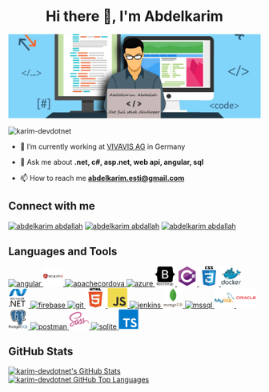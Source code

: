 <h1 align="center">Hi there 👋, I'm Abdelkarim</h1>
<img src="banner.png" alt="karim-devdotnet"/>

<!--<h3 align="center">A .Net full stack developer from Germany</h3>-->

<p align="left"> <img src="https://komarev.com/ghpvc/?username=karim-devdotnet&label=Profile%20views&color=0e75b6&style=flat" alt="karim-devdotnet" /> </p>

- 🔭 I’m currently working at [VIVAVIS AG](https://www.vivavis.com) in Germany

<!--- 👨‍💻 All of my projects are available at [coming soon!](coming soon!)-->

- 💬 Ask me about **.net, c#, asp.net, web api, angular, sql**

- 📫 How to reach me **abdelkarim.esti@gmail.com**

## Connect with me
<p align="left">
  <a href="https://www.xing.com/profile/Abdelkarim_ABDALLAH" target="blank"><img align="center" src="https://cdn.jsdelivr.net/npm/simple-icons@3.0.1/icons/xing.svg" alt="abdelkarim abdallah" height="30" width="40" /></a>
  <a href="https://linkedin.com/in/abdelkarim-abdallah-1869a439" target="blank"><img align="center" src="https://cdn.jsdelivr.net/npm/simple-icons@3.0.1/icons/linkedin.svg" alt="abdelkarim abdallah" height="30" width="40" /></a>
  <a href="https://dev.to/karimabd84" target="blank"><img align="center" src="https://cdn.jsdelivr.net/npm/simple-icons@3.0.1/icons/dev-dot-to.svg" alt="abdelkarim abdallah" height="30" width="40" /></a>
</p>

## Languages and Tools
<p align="left"> <a href="https://angular.io" target="_blank" rel="noreferrer"> <img src="https://angular.io/assets/images/logos/angular/angular.svg" alt="angular" width="40" height="40"/> </a> <a href="https://angular.io" target="_blank" rel="noreferrer"> <img src="https://raw.githubusercontent.com/devicons/devicon/master/icons/angularjs/angularjs-original-wordmark.svg" alt="angularjs" width="40" height="40"/> </a> <a href="https://cordova.apache.org/" target="_blank" rel="noreferrer"> <img src="https://www.vectorlogo.zone/logos/apache_cordova/apache_cordova-icon.svg" alt="apachecordova" width="40" height="40"/> </a> <a href="https://azure.microsoft.com/en-in/" target="_blank" rel="noreferrer"> <img src="https://www.vectorlogo.zone/logos/microsoft_azure/microsoft_azure-icon.svg" alt="azure" width="40" height="40"/> </a> <a href="https://getbootstrap.com" target="_blank" rel="noreferrer"> <img src="https://raw.githubusercontent.com/devicons/devicon/master/icons/bootstrap/bootstrap-plain-wordmark.svg" alt="bootstrap" width="40" height="40"/> </a> <a href="https://www.w3schools.com/cs/" target="_blank" rel="noreferrer"> <img src="https://raw.githubusercontent.com/devicons/devicon/master/icons/csharp/csharp-original.svg" alt="csharp" width="40" height="40"/> </a> <a href="https://www.w3schools.com/css/" target="_blank" rel="noreferrer"> <img src="https://raw.githubusercontent.com/devicons/devicon/master/icons/css3/css3-original-wordmark.svg" alt="css3" width="40" height="40"/> </a> <a href="https://www.docker.com/" target="_blank" rel="noreferrer"> <img src="https://raw.githubusercontent.com/devicons/devicon/master/icons/docker/docker-original-wordmark.svg" alt="docker" width="40" height="40"/> </a> <a href="https://dotnet.microsoft.com/" target="_blank" rel="noreferrer"> <img src="https://raw.githubusercontent.com/devicons/devicon/master/icons/dot-net/dot-net-original-wordmark.svg" alt="dotnet" width="40" height="40"/> </a> <a href="https://firebase.google.com/" target="_blank" rel="noreferrer"> <img src="https://www.vectorlogo.zone/logos/firebase/firebase-icon.svg" alt="firebase" width="40" height="40"/> </a> <a href="https://git-scm.com/" target="_blank" rel="noreferrer"> <img src="https://www.vectorlogo.zone/logos/git-scm/git-scm-icon.svg" alt="git" width="40" height="40"/> </a> <a href="https://www.w3.org/html/" target="_blank" rel="noreferrer"> <img src="https://raw.githubusercontent.com/devicons/devicon/master/icons/html5/html5-original-wordmark.svg" alt="html5" width="40" height="40"/> </a> <a href="https://developer.mozilla.org/en-US/docs/Web/JavaScript" target="_blank" rel="noreferrer"> <img src="https://raw.githubusercontent.com/devicons/devicon/master/icons/javascript/javascript-original.svg" alt="javascript" width="40" height="40"/> </a> <a href="https://www.jenkins.io" target="_blank" rel="noreferrer"> <img src="https://www.vectorlogo.zone/logos/jenkins/jenkins-icon.svg" alt="jenkins" width="40" height="40"/> </a> <a href="https://www.mongodb.com/" target="_blank" rel="noreferrer"> <img src="https://raw.githubusercontent.com/devicons/devicon/master/icons/mongodb/mongodb-original-wordmark.svg" alt="mongodb" width="40" height="40"/> </a> <a href="https://www.microsoft.com/en-us/sql-server" target="_blank" rel="noreferrer"> <img src="https://www.svgrepo.com/show/303229/microsoft-sql-server-logo.svg" alt="mssql" width="40" height="40"/> </a> <a href="https://www.mysql.com/" target="_blank" rel="noreferrer"> <img src="https://raw.githubusercontent.com/devicons/devicon/master/icons/mysql/mysql-original-wordmark.svg" alt="mysql" width="40" height="40"/> </a> <a href="https://www.oracle.com/" target="_blank" rel="noreferrer"> <img src="https://raw.githubusercontent.com/devicons/devicon/master/icons/oracle/oracle-original.svg" alt="oracle" width="40" height="40"/> </a> <a href="https://www.postgresql.org" target="_blank" rel="noreferrer"> <img src="https://raw.githubusercontent.com/devicons/devicon/master/icons/postgresql/postgresql-original-wordmark.svg" alt="postgresql" width="40" height="40"/> </a> <a href="https://postman.com" target="_blank" rel="noreferrer"> <img src="https://www.vectorlogo.zone/logos/getpostman/getpostman-icon.svg" alt="postman" width="40" height="40"/> </a> <a href="https://sass-lang.com" target="_blank" rel="noreferrer"> <img src="https://raw.githubusercontent.com/devicons/devicon/master/icons/sass/sass-original.svg" alt="sass" width="40" height="40"/> </a> <a href="https://www.sqlite.org/" target="_blank" rel="noreferrer"> <img src="https://www.vectorlogo.zone/logos/sqlite/sqlite-icon.svg" alt="sqlite" width="40" height="40"/> </a> <a href="https://www.typescriptlang.org/" target="_blank" rel="noreferrer"> <img src="https://raw.githubusercontent.com/devicons/devicon/master/icons/typescript/typescript-original.svg" alt="typescript" width="40" height="40"/> </a> </p>

<!--<p>&nbsp;<img align="center" src="https://github-readme-stats.vercel.app/api?username=karim-devdotnet&show_icons=true&locale=en" alt="karim-devdotnet" /></p>-->

## GitHub Stats

<a href="https://github.com/karim-devdotnet">
  <img height="180em" src="https://github-readme-stats.vercel.app/api?username=karim-devdotnet&show_icons=true&theme=shades-of-purple&count_private=true" alt="karim-devdotnet's GitHub Stats" />
  <img height="180em" src="https://github-readme-stats.vercel.app/api/top-langs/?username=karim-devdotnet&theme=shades-of-purple&layout=compact" 
    alt="karim-devdotnet GitHub Top Languages" />
</a>

